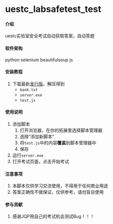 # uestc_labsafetest_test

#### 介绍
uestc实验室安全考试自动获取答案，自动答题

#### 软件架构
python 
selenium
beautifulsoup
js

#### 安装教程
1. 下载最新[发行版](https://gitee.com/eurekakk/uestc_labsafetest_test/releases)，解压得到
    - `bank.txt`
    - `server.exe`
    - `test.js`

#### 使用说明
1. 添加脚本
    1. 打开浏览器，在你的拓展里选择脚本管理器
    2. 选择“添加新脚本”
    3. 将`test.js`中的内容**覆盖**到脚本管理器中
    4. 保存
2. 运行`server.exe`
3. 打开考试页面，点击开始考试

#### 注意事项
1. 本脚本仅供学习交流使用，不得用于任何商业用途
2. 答案正确性不做保证，仅供参考，请勿盲目使用

#### 参与贡献
1. 感谢JQP用自己的考试机会测试Bug！！！


